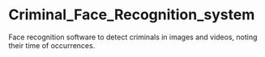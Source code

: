 # Criminal_Face_Recognition_system
Face recognition software to detect criminals in images and videos, noting their time of occurrences.
